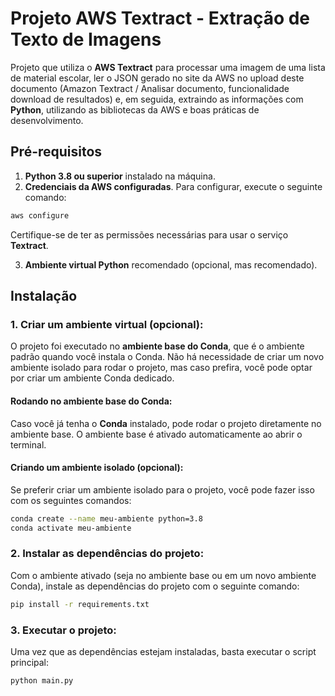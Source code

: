# Projeto AWS Textract - Extração de Texto de Imagens

Projeto que utiliza o **AWS Textract** para processar uma imagem de uma lista de material escolar, ler o JSON gerado no site da AWS no upload deste documento (Amazon Textract / Analisar documento, funcionalidade download de resultados) e, em seguida, extraindo as informações com **Python**, utilizando as bibliotecas da AWS e boas práticas de desenvolvimento.

## Pré-requisitos

1. **Python 3.8 ou superior** instalado na máquina.
2. **Credenciais da AWS configuradas**. Para configurar, execute o seguinte comando:

```sh
aws configure
```
Certifique-se de ter as permissões necessárias para usar o serviço **Textract**.

3. **Ambiente virtual Python** recomendado (opcional, mas recomendado).

## Instalação

### 1. Criar um ambiente virtual (opcional):

O projeto foi executado no **ambiente base do Conda**, que é o ambiente padrão quando você instala o Conda. Não há necessidade de criar um novo ambiente isolado para rodar o projeto, mas caso prefira, você pode optar por criar um ambiente Conda dedicado.

#### Rodando no ambiente base do Conda:

Caso você já tenha o **Conda** instalado, pode rodar o projeto diretamente no ambiente base. O ambiente base é ativado automaticamente ao abrir o terminal.

#### Criando um ambiente isolado (opcional):

Se preferir criar um ambiente isolado para o projeto, você pode fazer isso com os seguintes comandos:

```sh
conda create --name meu-ambiente python=3.8
conda activate meu-ambiente
```

### 2. Instalar as dependências do projeto:
Com o ambiente ativado (seja no ambiente base ou em um novo ambiente Conda), instale as dependências do projeto com o seguinte comando:

```sh
pip install -r requirements.txt
```

### 3. Executar o projeto:
Uma vez que as dependências estejam instaladas, basta executar o script principal:

```sh
python main.py
```
